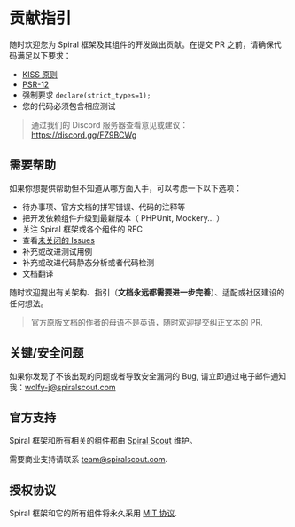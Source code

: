 # 贡献指引
随时欢迎您为 Spiral 框架及其组件的开发做出贡献。在提交 PR 之前，请确保代码满足以下要求：

* [KISS 原则](http://principles-wiki.net/principles:keep_it_simple_stupid)
* [PSR-12](https://www.php-fig.org/psr/psr-12/)
* 强制要求 `declare(strict_types=1);`
* 您的代码必须包含相应测试

> 通过我们的 Discord 服务器查看意见或建议：https://discord.gg/FZ9BCWg

## 需要帮助
如果你想提供帮助但不知道从哪方面入手，可以考虑一下以下选项：

* 待办事项、官方文档的拼写错误、代码的注释等
* 把开发依赖组件升级到最新版本（ PHPUnit, Mockery... ）
* 关注 Spiral 框架或各个组件的 RFC
* 查看[未关闭的 Issues](https://github.com/spiral/framework/issues)
* 补充或改进测试用例
* 补充或改进代码静态分析或者代码检测
* 文档翻译

随时欢迎提出有关架构、指引（__文档永远都需要进一步完善__）、适配或社区建设的任何想法。


> 官方原版文档的作者的母语不是英语，随时欢迎提交纠正文本的 PR.

## 关键/安全问题
如果你发现了不该出现的问题或者导致安全漏洞的 Bug, 请立即通过电子邮件通知我：[wolfy-j@spiralscout.com](mailto:team@spiralscout.com)

## 官方支持
Spiral 框架和所有相关的组件都由 [Spiral Scout](https://spiralscout.com/) 维护。

需要商业支持请联系 team@spiralscout.com.

## 授权协议
Spiral 框架和它的所有组件将永久采用 [MIT 协议](/license.md).
